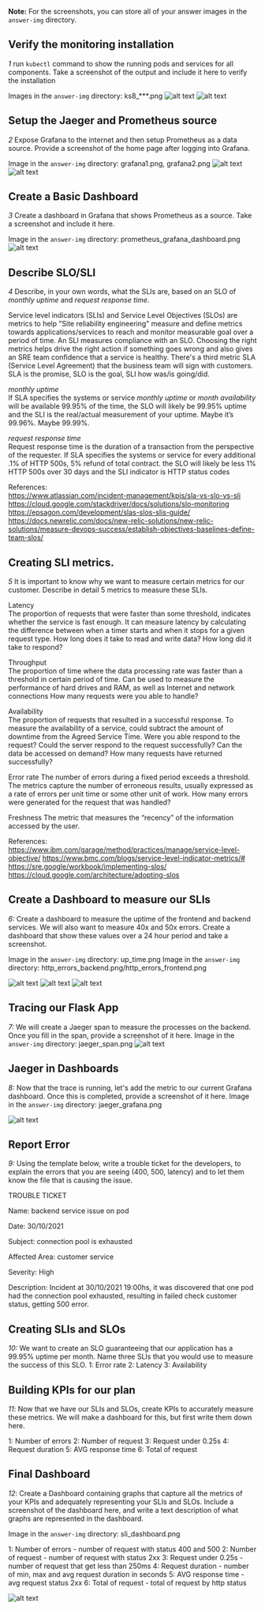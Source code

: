 **Note:** For the screenshots, you can store all of your answer images in the `answer-img` directory.

## Verify the monitoring installation

*1* run `kubectl` command to show the running pods and services for all components. Take a screenshot of the output and
include it here to verify the installation

Images in the `answer-img` directory: ks8_***.png
![alt text](./answer-img/k8s_pods.png)
![alt text](./answer-img/k8s_services.png)

## Setup the Jaeger and Prometheus source
*2* Expose Grafana to the internet and then setup Prometheus as a data source. Provide a screenshot of the home page after logging into Grafana.

Image in the `answer-img` directory: grafana1.png, grafana2.png
![alt text](./answer-img/grafana1.png)
![alt text](./answer-img/grafana2.png)

## Create a Basic Dashboard
*3* Create a dashboard in Grafana that shows Prometheus as a source. Take a screenshot and include it here.

Image in the `answer-img` directory: prometheus_grafana_dashboard.png
![alt text](./answer-img/prometheus_grafana_dashboard.png)

## Describe SLO/SLI
*4* Describe, in your own words, what the SLIs are, based on an SLO of *monthly uptime* and *request response time*.

Service level indicators (SLIs) and Service Level Objectives (SLOs) are metrics to help "Site reliability engineering" measure
and define metrics towards applications/services to reach and monitor measurable goal over a period of time. An SLI measures compliance with an SLO.
Choosing the right metrics helps drive the right action if something goes wrong and also gives an SRE team confidence that a service is healthy.
There's a third metric SLA (Service Level Agreement) that the business team will sign with customers.
SLA is the promise, SLO is the goal, SLI how was/is going/did.

*monthly uptime*  
If SLA specifies the systems or service *monthly uptime* or *month availability* will be available 99.95% of the time,
the SLO will likely be 99.95% uptime and the SLI is the real/actual measurement of your uptime. Maybe it’s 99.96%. Maybe 99.99%.

*request response time*  
Request response time is the duration of a transaction from the perspective of the requester.
If SLA specifies the systems or service for every additional .1% of HTTP 500s, 5% refund of total contract.
the SLO will likely be less 1% HTTP 500s over 30 days and the SLI indicator is HTTP status codes

References:  
https://www.atlassian.com/incident-management/kpis/sla-vs-slo-vs-sli  
https://cloud.google.com/stackdriver/docs/solutions/slo-monitoring  
https://epsagon.com/development/slas-slos-slis-guide/  
https://docs.newrelic.com/docs/new-relic-solutions/new-relic-solutions/measure-devops-success/establish-objectives-baselines-define-team-slos/

## Creating SLI metrics.
*5* It is important to know why we want to measure certain metrics for our customer. Describe in detail 5 metrics to measure these SLIs.

Latency  
The proportion of requests that were faster than some threshold, indicates whether the service is fast enough.
It can measure latency by calculating the difference between when a timer starts and when it stops for a given request type.
How long does it take to read and write data?  How long did it take to respond?

Throughput  
The proportion of time where the data processing rate was faster than a threshold in certain period of time.
Can be used to measure the performance of hard drives and RAM, as well as Internet and network connections
How many requests were you able to handle?

Availability  
The proportion of requests that resulted in a successful response. To measure the availability of a service, could subtract
the amount of downtime from the Agreed Service Time.
Were you able respond to the request? Could the server respond to the request successfully? Can the data be accessed on demand?
How many requests have returned successfully?

Error rate
The number of errors during a fixed period exceeds a threshold. The metrics capture the number of erroneous results, usually
expressed as a rate of errors per unit time or some other unit of work.
How many errors were generated for the request that was handled?

Freshness
The metric that measures the “recency” of the information accessed by the user.

References:  
https://www.ibm.com/garage/method/practices/manage/service-level-objective/
https://www.bmc.com/blogs/service-level-indicator-metrics/#
https://sre.google/workbook/implementing-slos/
https://cloud.google.com/architecture/adopting-slos

## Create a Dashboard to measure our SLIs
*6:* Create a dashboard to measure the uptime of the frontend and backend services. We will also want to measure 40x and 50x errors.
Create a dashboard that show these values over a 24 hour period and take a screenshot.

Image in the `answer-img` directory: up_time.png
Image in the `answer-img` directory: http_errors_backend.png/http_errors_frontend.png

![alt text](./answer-img/up_time.png)
![alt text](./answer-img/http_errors_backend.png)
![alt text](./answer-img/http_errors_frontend.png)

## Tracing our Flask App
*7:*  We will create a Jaeger span to measure the processes on the backend. Once you fill in the span, provide a screenshot of it here.
Image in the `answer-img` directory: jaeger_span.png
![alt text](./answer-img/jaeger_span.png)

## Jaeger in Dashboards
*8:* Now that the trace is running, let's add the metric to our current Grafana dashboard. Once this is completed, provide a screenshot of it here.
Image in the `answer-img` directory: jaeger_grafana.png

![alt text](./answer-img/jaeger_grafana.png)

## Report Error
*9:* Using the template below, write a trouble ticket for the developers, to explain the errors that you are seeing (400, 500, latency) and
to let them know the file that is causing the issue.

TROUBLE TICKET

Name: backend service issue on pod

Date: 30/10/2021

Subject: connection pool is exhausted

Affected Area: customer service

Severity: High

Description:  Incident at 30/10/2021 19:00hs, it was discovered that one pod had the connection pool exhausted, 
resulting in failed check customer status, getting 500 error.


## Creating SLIs and SLOs
*10:* We want to create an SLO guaranteeing that our application has a 99.95% uptime per month. Name three SLIs that you would use to measure
the success of this SLO.
1: Error rate
2: Latency
3: Availability

## Building KPIs for our plan
*11*: Now that we have our SLIs and SLOs, create KPIs to accurately measure these metrics. We will make a dashboard for this, but first write
them down here.

1: Number of errors
2: Number of request
3: Request under 0.25s
4: Request duration
5: AVG response time
6: Total of request

## Final Dashboard
*12*: Create a Dashboard containing graphs that capture all the metrics of your KPIs and adequately representing your SLIs and SLOs. Include a
screenshot of the dashboard here, and write a text description of what graphs are represented in the dashboard.  

Image in the `answer-img` directory: sli_dashboard.png

1: Number of errors - number of request with status 400 and 500
2: Number of request - number of request with status 2xx
3: Request under 0.25s - number of request that get less than 250ms
4: Request duration - number of min, max and avg request duration in seconds
5: AVG response time - avg request status 2xx
6: Total of request - total of request by http status

![alt text](./answer-img/sli_dashboard.png)

